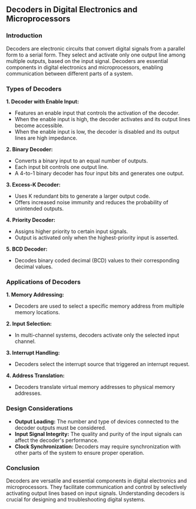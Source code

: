 ## Decoders in Digital Electronics and Microprocessors

### Introduction

Decoders are electronic circuits that convert digital signals from a parallel form to a serial form. They select and activate only one output line among multiple outputs, based on the input signal. Decoders are essential components in digital electronics and microprocessors, enabling communication between different parts of a system.


### Types of Decoders

**1. Decoder with Enable Input:**

- Features an enable input that controls the activation of the decoder.
- When the enable input is high, the decoder activates and its output lines become accessible.
- When the enable input is low, the decoder is disabled and its output lines are high impedance.


**2. Binary Decoder:**

- Converts a binary input to an equal number of outputs.
- Each input bit controls one output line.
- A 4-to-1 binary decoder has four input bits and generates one output.


**3. Excess-K Decoder:**

- Uses K redundant bits to generate a larger output code.
- Offers increased noise immunity and reduces the probability of unintended outputs.


**4. Priority Decoder:**

- Assigns higher priority to certain input signals.
- Output is activated only when the highest-priority input is asserted.


**5. BCD Decoder:**

- Decodes binary coded decimal (BCD) values to their corresponding decimal values.


### Applications of Decoders

**1. Memory Addressing:**
- Decoders are used to select a specific memory address from multiple memory locations.


**2. Input Selection:**
- In multi-channel systems, decoders activate only the selected input channel.


**3. Interrupt Handling:**
- Decoders select the interrupt source that triggered an interrupt request.


**4. Address Translation:**
- Decoders translate virtual memory addresses to physical memory addresses.


### Design Considerations

- **Output Loading:** The number and type of devices connected to the decoder outputs must be considered. 
- **Input Signal Integrity:** The quality and purity of the input signals can affect the decoder's performance.
- **Clock Synchronization:** Decoders may require synchronization with other parts of the system to ensure proper operation.


### Conclusion

Decoders are versatile and essential components in digital electronics and microprocessors. They facilitate communication and control by selectively activating output lines based on input signals. Understanding decoders is crucial for designing and troubleshooting digital systems.